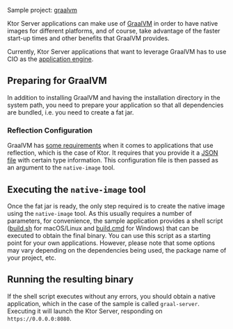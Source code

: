 [//]: # (title: GraalVM)

<microformat>
<p>
<control>Sample project</control>: <a href="https://github.com/ktorio/ktor-samples/tree/main/graalvm">graalvm</a>
</p>
</microformat>

Ktor Server applications can make use of [GraalVM](https://graalvm.org) in order to have native images for different platforms, and of course,
take advantage of the faster start-up times and other benefits that GraalVM provides. 

Currently, Ktor Server applications that want to leverage GraalVM has to use CIO as the [application engine](Engines.md). 

## Preparing for GraalVM

In addition to installing GraalVM and having the installation directory in the system path, you need to prepare your application 
so that all dependencies are bundled, i.e. you need to create a fat jar.

### Reflection Configuration 

GraalVM has [some requirements](https://www.graalvm.org/reference-manual/native-image/Reflection/) when it comes to applications that use reflection, 
which is the case of Ktor. It requires that you provide it a [JSON file](https://github.com/ktorio/ktor-samples/blob/main/graalvm/reflection.json) with 
certain type information. This configuration file is then passed as an argument to the `native-image` tool.

## Executing the `native-image` tool

Once the fat jar is ready, the only step required is to create the native image using the `native-image` tool. As this usually requires a 
number of parameters, for convenience, the sample application provides a shell script ([build.sh](https://github.com/ktorio/ktor-samples/blob/main/graalvm/build.sh) for macOS/Linux 
and [build.cmd](https://github.com/ktorio/ktor-samples/blob/main/graalvm/build.cmd) for Windows) that can be executed to obtain the final
binary. You can use this script as a starting point for your own applications. However, please note that some options may vary
depending on the dependencies being used, the package name of your project, etc.

## Running the resulting binary

If the shell script executes without any errors, you should obtain a native application, which in the case of the sample is 
called `graal-server`. Executing it will launch the Ktor Server, responding on `https://0.0.0.0:8080`.
